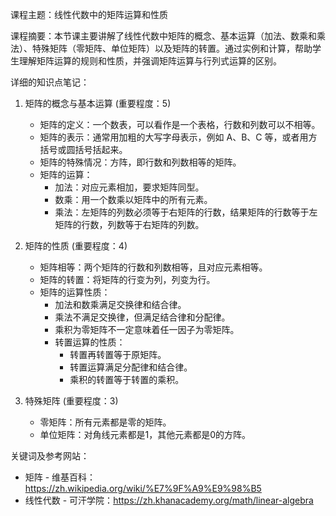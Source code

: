 课程主题：线性代数中的矩阵运算和性质

课程摘要：本节课主要讲解了线性代数中矩阵的概念、基本运算（加法、数乘和乘法）、特殊矩阵（零矩阵、单位矩阵）以及矩阵的转置。通过实例和计算，帮助学生理解矩阵运算的规则和性质，并强调矩阵运算与行列式运算的区别。

详细的知识点笔记：
1. 矩阵的概念与基本运算 (重要程度：5)
   - 矩阵的定义：一个数表，可以看作是一个表格，行数和列数可以不相等。
   - 矩阵的表示：通常用加粗的大写字母表示，例如 A、B、C 等，或者用方括号或圆括号括起来。
   - 矩阵的特殊情况：方阵，即行数和列数相等的矩阵。
   - 矩阵的运算：
     - 加法：对应元素相加，要求矩阵同型。
     - 数乘：用一个数乘以矩阵中的所有元素。
     - 乘法：左矩阵的列数必须等于右矩阵的行数，结果矩阵的行数等于左矩阵的行数，列数等于右矩阵的列数。

2. 矩阵的性质 (重要程度：4)
   - 矩阵相等：两个矩阵的行数和列数相等，且对应元素相等。
   - 矩阵的转置：将矩阵的行变为列，列变为行。
   - 矩阵的运算性质：
     - 加法和数乘满足交换律和结合律。
     - 乘法不满足交换律，但满足结合律和分配律。
     - 乘积为零矩阵不一定意味着任一因子为零矩阵。
     - 转置运算的性质：
       - 转置再转置等于原矩阵。
       - 转置运算满足分配律和结合律。
       - 乘积的转置等于转置的乘积。

3. 特殊矩阵 (重要程度：3)
   - 零矩阵：所有元素都是零的矩阵。
   - 单位矩阵：对角线元素都是1，其他元素都是0的方阵。

关键词及参考网站：
- 矩阵 - 维基百科：https://zh.wikipedia.org/wiki/%E7%9F%A9%E9%98%B5
- 线性代数 - 可汗学院：https://zh.khanacademy.org/math/linear-algebra